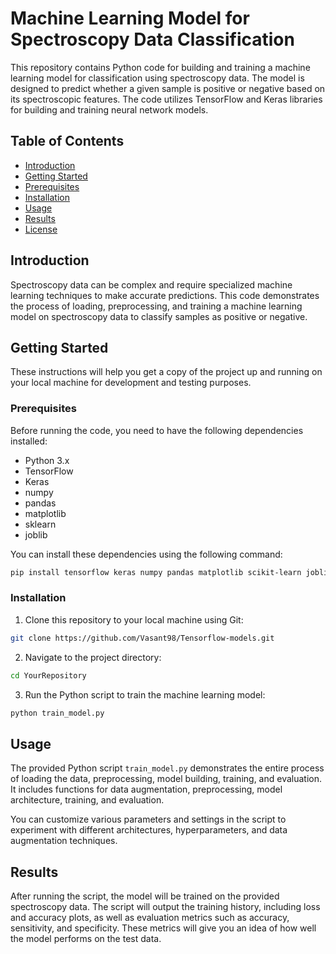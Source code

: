 # Machine Learning Model for Spectroscopy Data Classification

This repository contains Python code for building and training a machine learning model for classification using spectroscopy data. The model is designed to predict whether a given sample is positive or negative based on its spectroscopic features. The code utilizes TensorFlow and Keras libraries for building and training neural network models.

## Table of Contents
- [Introduction](#introduction)
- [Getting Started](#getting-started)
- [Prerequisites](#prerequisites)
- [Installation](#installation)
- [Usage](#usage)
- [Results](#results)
- [License](#license)

## Introduction

Spectroscopy data can be complex and require specialized machine learning techniques to make accurate predictions. This code demonstrates the process of loading, preprocessing, and training a machine learning model on spectroscopy data to classify samples as positive or negative.

## Getting Started

These instructions will help you get a copy of the project up and running on your local machine for development and testing purposes.

### Prerequisites

Before running the code, you need to have the following dependencies installed:

- Python 3.x
- TensorFlow
- Keras
- numpy
- pandas
- matplotlib
- sklearn
- joblib

You can install these dependencies using the following command:

```bash
pip install tensorflow keras numpy pandas matplotlib scikit-learn joblib
```

### Installation

1. Clone this repository to your local machine using Git:

```bash
git clone https://github.com/Vasant98/Tensorflow-models.git
```

2. Navigate to the project directory:

```bash
cd YourRepository
```

3. Run the Python script to train the machine learning model:

```bash
python train_model.py
```

## Usage

The provided Python script `train_model.py` demonstrates the entire process of loading the data, preprocessing, model building, training, and evaluation. It includes functions for data augmentation, preprocessing, model architecture, training, and evaluation.

You can customize various parameters and settings in the script to experiment with different architectures, hyperparameters, and data augmentation techniques. 

## Results

After running the script, the model will be trained on the provided spectroscopy data. The script will output the training history, including loss and accuracy plots, as well as evaluation metrics such as accuracy, sensitivity, and specificity. These metrics will give you an idea of how well the model performs on the test data.
